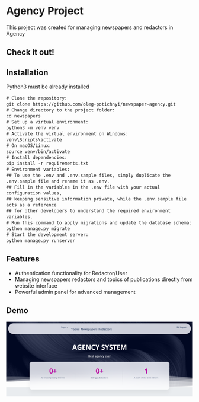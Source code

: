 # Agency Project

This project was created for managing newspapers and redactors in Agency

## Check it out!



## Installation

Python3 must be already installed

```shell
# Clone the repository:
git clone https://github.com/oleg-potichnyi/newspaper-agency.git
# Change directory to the project folder:
cd newspapers
# Set up a virtual environment:
python3 -m venv venv
# Activate the virtual environment on Windows:
venv\Scripts\activate
# On macOS/Linux:
source venv/bin/activate
# Install dependencies:
pip install -r requirements.txt
# Environment variables:
## To use the .env and .env.sample files, simply duplicate the .env.sample file and rename it as .env.
## Fill in the variables in the .env file with your actual configuration values, 
## keeping sensitive information private, while the .env.sample file acts as a reference
## for other developers to understand the required environment variables.
# Run this command to apply migrations and update the database schema:
python manage.py migrate
# Start the development server:
python manage.py runserver
```

## Features

* Authentication functionality for Redactor/User
* Managing newspapers redactors and topics of publications directly from website interface
* Powerful admin panel for advanced management

## Demo
![Demo Image](Demo.png)
